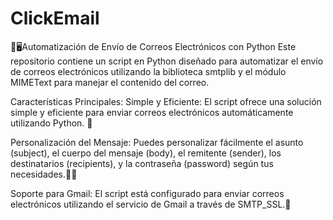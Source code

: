 # ClickEmail 
🤖🖥️Automatización de Envío de Correos Electrónicos con Python
Este repositorio contiene un script en Python diseñado para automatizar el envío de correos electrónicos utilizando la biblioteca smtplib y el módulo MIMEText para manejar el contenido del correo.

Características Principales:
Simple y Eficiente: El script ofrece una solución simple y eficiente para enviar correos electrónicos automáticamente utilizando Python. 📨

Personalización del Mensaje: Puedes personalizar fácilmente el asunto (subject), el cuerpo del mensaje (body), el remitente (sender), los destinatarios (recipients), y la contraseña (password) según tus necesidades.👨🏾

Soporte para Gmail: El script está configurado para enviar correos electrónicos utilizando el servicio de Gmail a través de SMTP_SSL.🛜
